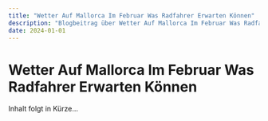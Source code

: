 ```yaml
---
title: "Wetter Auf Mallorca Im Februar Was Radfahrer Erwarten Können"
description: "Blogbeitrag über Wetter Auf Mallorca Im Februar Was Radfahrer Erwarten Können"
date: 2024-01-01
---
```


# Wetter Auf Mallorca Im Februar Was Radfahrer Erwarten Können

Inhalt folgt in Kürze...
